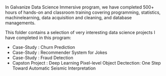 In Galvanize Data Science Immersive program, we have completed 500+ hours of hands-on and classroom training covering programming, statistics, machinelearning, data acquisition and cleaning, and database managements. 


This folder contains a selection of very interesting data science projects I have completed in this program: 
+ Case-Study : Churn Prediction
+ Case-Study : Recommender System for Jokes 
+ Case-Study : Fraud Detection
+ Capston Project : Deep Learning Pixel-level Object Dectection: One Step Toward Automatic Seismic Interpretation
